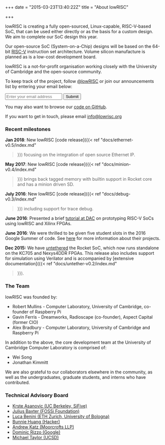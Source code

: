 +++
date = "2015-03-23T13:40:22Z"
title = "About lowRISC"

+++
  

  lowRISC is creating a fully open-sourced, Linux-capable, RISC-V-based
  SoC, that can be used either directly or as the basis for a custom design.
  We aim to complete our SoC design this year.

  Our open-source SoC (System-on-a-Chip)
  designs will be based on the 64-bit [RISC-V](http://riscv.org/) instruction
  set architecture. Volume silicon manufacture is planned
  as is a low-cost development board.
  
  lowRISC is a not-for-profit organisation working closely with the University
  of Cambridge and the open-source community.


To keep track of the project, follow [@lowRISC](https://twitter.com/lowRISC) or join our 
  announcements list by entering your email below:

  <form class="subscribe-form" action="http://subscribe.lowrisc.org/subscribe" method="post">
    <input name="email" type="email" placeholder="Enter your email address" required>
    <button type="submit" class="subscribe-button">Submit</button>
  </form>

You may also want to browse our [code on GitHub](https://github.com/lowrisc).

If you want to get in touch, please email info@lowrisc.org


### Recent milestones

**Jan 2018**: New lowRISC [code release]({{< ref "docs/ethernet-v0.5/index.md" 
>}}) focusing on the integration of open source Ethernet IP.

**May 2017**: New lowRISC [code release]({{< ref "docs/minion-v0.4/index.md" 
>}}) brings back tagged memory with builtin support in Rocket core and has a minion driven SD.

**July 2016**: New lowRISC [code release]({{< ref "docs/debug-v0.3/index.md" 
>}}) including support for trace debug.

**June 2016**: Presented a brief [tutorial at 
DAC](http://www2.dac.com/events/eventdetails.aspx?id=200-28) on prototyping 
RISC-V SoCs using lowRISC and Xilinx FPGAs.

**June 2016**: We were thrilled to be given five student slots in the 2016 
Google Summer of code. See 
[here](http://www.lowrisc.org/blog/2016/06/lowriscs-2016-google-summer-of-code-students/) 
for more information about their projects.

**Dec 2015:** We have 
[untethered](http://www.lowrisc.org/blog/2015/12/untethered-lowrisc-release/) 
the Rocket SoC, which now runs standalone on the KC705 and Nexys4DDR FPGAs.
This release also includes support for simulation using Verilator and is 
accompanied by [extensive documentation]({{< ref "docs/untether-v0.2/index.md" 
>}}).


### The Team

lowRISC was founded by:

* Robert Mullins - Computer Laboratory, University of Cambridge, co-founder of Raspberry Pi
* Gavin Ferris - Dreamworks, Radioscape (co-founder), Aspect Capital (former CIO)
* Alex Bradbury - Computer Laboratory, University of Cambridge and Raspberry Pi

In addition to the above, the core development team at the University of 
Cambridge Computer Laboratory is comprised of:

* Wei Song
* Jonathan Kimmitt

We are also grateful to our collaborators elsewhere in the community, as well 
as the undergraduates, graduate students, and interns who have contributed.

### Technical Advisory Board

*   [Krste Asanovic (UC Berkeley, SiFive)](http://www.eecs.berkeley.edu/~krste/)
*   [Julius Baxter (FOSSi Foundation)](http://juliusbaxter.net)
*   [Luca Benini (ETH Zurich, University of Bologna)](http://www.iis.ee.ethz.ch/portrait/staff/lbenini.en.html)
*   [Bunnie Huang (Hacker)](http://en.wikipedia.org/wiki/Andrew_Huang)
*   [Andrew Katz (Moorcrofts LLP)](https://www.moorcrofts.com/about/andrew-katz/)
*   [Dominic Rizzo (Google)](http://www.linkedin.com/pub/dominic-rizzo/28/3a6/b35)
*   [Michael Taylor (UCSD)](http://cseweb.ucsd.edu/~mbtaylor/)
